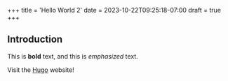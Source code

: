 +++
title = 'Hello World 2'
date = 2023-10-22T09:25:18-07:00
draft = true
+++
## Introduction

This is **bold** text, and this is *emphasized* text.

Visit the [Hugo](https://gohugo.io) website!